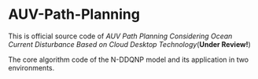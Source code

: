 # AUV-Path-Planning

This is official source code of *AUV Path Planning Considering Ocean Current Disturbance Based on Cloud Desktop Technology*(**Under Review!**)

The core algorithm code of the N-DDQNP model and its application in two environments.
